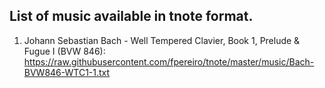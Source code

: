 ## List of music available in tnote format.

1) Johann Sebastian Bach - Well Tempered Clavier, Book 1, Prelude & Fugue I (BVW 846): https://raw.githubusercontent.com/fpereiro/tnote/master/music/Bach-BVW846-WTC1-1.txt
